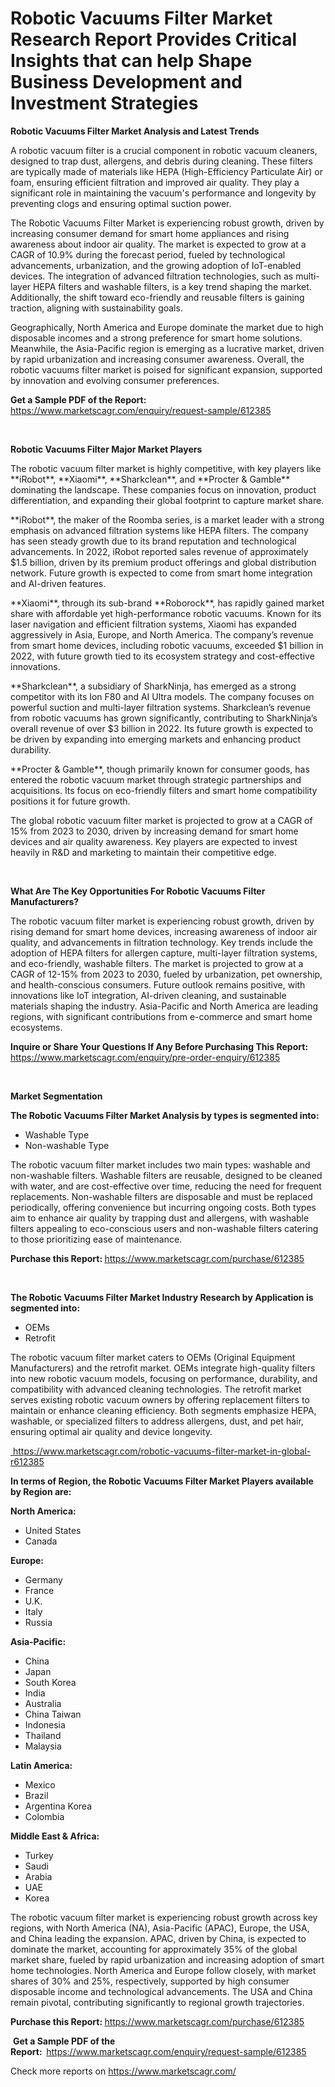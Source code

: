 <p><h1>Robotic Vacuums Filter Market Research Report Provides Critical Insights that can help Shape Business Development and Investment Strategies</h1></p><p><strong>Robotic Vacuums Filter Market Analysis and Latest Trends</strong></p>
<p><p>A robotic vacuum filter is a crucial component in robotic vacuum cleaners, designed to trap dust, allergens, and debris during cleaning. These filters are typically made of materials like HEPA (High-Efficiency Particulate Air) or foam, ensuring efficient filtration and improved air quality. They play a significant role in maintaining the vacuum's performance and longevity by preventing clogs and ensuring optimal suction power.</p><p>The Robotic Vacuums Filter Market is experiencing robust growth, driven by increasing consumer demand for smart home appliances and rising awareness about indoor air quality. The market is expected to grow at a CAGR of 10.9% during the forecast period, fueled by technological advancements, urbanization, and the growing adoption of IoT-enabled devices. The integration of advanced filtration technologies, such as multi-layer HEPA filters and washable filters, is a key trend shaping the market. Additionally, the shift toward eco-friendly and reusable filters is gaining traction, aligning with sustainability goals.</p><p>Geographically, North America and Europe dominate the market due to high disposable incomes and a strong preference for smart home solutions. Meanwhile, the Asia-Pacific region is emerging as a lucrative market, driven by rapid urbanization and increasing consumer awareness. Overall, the robotic vacuums filter market is poised for significant expansion, supported by innovation and evolving consumer preferences.</p></p>
<p><strong>Get a Sample PDF of the Report:&nbsp;</strong> <a href="https://www.marketscagr.com/enquiry/request-sample/612385?utm_campaign=1743&utm_medium=2&utm_source=Github&utm_content=ia&utm_term=20012025&utm_id=robotic-vacuums-filter">https://www.marketscagr.com/enquiry/request-sample/612385</a></p>
<p>&nbsp;</p>
<p><strong>Robotic Vacuums Filter Major Market Players</strong></p>
<p><p>The robotic vacuum filter market is highly competitive, with key players like **iRobot**, **Xiaomi**, **Sharkclean**, and **Procter & Gamble** dominating the landscape. These companies focus on innovation, product differentiation, and expanding their global footprint to capture market share.</p><p>**iRobot**, the maker of the Roomba series, is a market leader with a strong emphasis on advanced filtration systems like HEPA filters. The company has seen steady growth due to its brand reputation and technological advancements. In 2022, iRobot reported sales revenue of approximately $1.5 billion, driven by its premium product offerings and global distribution network. Future growth is expected to come from smart home integration and AI-driven features.</p><p>**Xiaomi**, through its sub-brand **Roborock**, has rapidly gained market share with affordable yet high-performance robotic vacuums. Known for its laser navigation and efficient filtration systems, Xiaomi has expanded aggressively in Asia, Europe, and North America. The company’s revenue from smart home devices, including robotic vacuums, exceeded $1 billion in 2022, with future growth tied to its ecosystem strategy and cost-effective innovations.</p><p>**Sharkclean**, a subsidiary of SharkNinja, has emerged as a strong competitor with its Ion F80 and AI Ultra models. The company focuses on powerful suction and multi-layer filtration systems. Sharkclean’s revenue from robotic vacuums has grown significantly, contributing to SharkNinja’s overall revenue of over $3 billion in 2022. Its future growth is expected to be driven by expanding into emerging markets and enhancing product durability.</p><p>**Procter & Gamble**, though primarily known for consumer goods, has entered the robotic vacuum market through strategic partnerships and acquisitions. Its focus on eco-friendly filters and smart home compatibility positions it for future growth.</p><p>The global robotic vacuum filter market is projected to grow at a CAGR of 15% from 2023 to 2030, driven by increasing demand for smart home devices and air quality awareness. Key players are expected to invest heavily in R&D and marketing to maintain their competitive edge.</p></p>
<p>&nbsp;</p>
<p><strong>What Are The Key Opportunities For Robotic Vacuums Filter Manufacturers?</strong></p>
<p><p>The robotic vacuum filter market is experiencing robust growth, driven by rising demand for smart home devices, increasing awareness of indoor air quality, and advancements in filtration technology. Key trends include the adoption of HEPA filters for allergen capture, multi-layer filtration systems, and eco-friendly, washable filters. The market is projected to grow at a CAGR of 12-15% from 2023 to 2030, fueled by urbanization, pet ownership, and health-conscious consumers. Future outlook remains positive, with innovations like IoT integration, AI-driven cleaning, and sustainable materials shaping the industry. Asia-Pacific and North America are leading regions, with significant contributions from e-commerce and smart home ecosystems.</p></p>
<p><strong>Inquire or Share Your Questions If Any Before Purchasing This Report:</strong> <a href="https://www.marketscagr.com/enquiry/pre-order-enquiry/612385?utm_campaign=1743&utm_medium=2&utm_source=Github&utm_content=ia&utm_term=20012025&utm_id=robotic-vacuums-filter">https://www.marketscagr.com/enquiry/pre-order-enquiry/612385</a></p>
<p>&nbsp;</p>
<p><strong>Market Segmentation</strong></p>
<p><strong>The Robotic Vacuums Filter Market Analysis by types is segmented into:</strong></p>
<p><ul><li>Washable Type</li><li>Non-washable Type</li></ul></p>
<p><p>The robotic vacuum filter market includes two main types: washable and non-washable filters. Washable filters are reusable, designed to be cleaned with water, and are cost-effective over time, reducing the need for frequent replacements. Non-washable filters are disposable and must be replaced periodically, offering convenience but incurring ongoing costs. Both types aim to enhance air quality by trapping dust and allergens, with washable filters appealing to eco-conscious users and non-washable filters catering to those prioritizing ease of maintenance.</p></p>
<p><strong>Purchase this Report:&nbsp;</strong><a href="https://www.marketscagr.com/purchase/612385?utm_campaign=1743&utm_medium=2&utm_source=Github&utm_content=ia&utm_term=20012025&utm_id=robotic-vacuums-filter">https://www.marketscagr.com/purchase/612385</a></p>
<p>&nbsp;</p>
<p><strong>The Robotic Vacuums Filter Market Industry Research by Application is segmented into:</strong></p>
<p><ul><li>OEMs</li><li>Retrofit</li></ul></p>
<p><p>The robotic vacuum filter market caters to OEMs (Original Equipment Manufacturers) and the retrofit market. OEMs integrate high-quality filters into new robotic vacuum models, focusing on performance, durability, and compatibility with advanced cleaning technologies. The retrofit market serves existing robotic vacuum owners by offering replacement filters to maintain or enhance cleaning efficiency. Both segments emphasize HEPA, washable, or specialized filters to address allergens, dust, and pet hair, ensuring optimal air quality and device longevity.</p></p>
<p><a href="https://www.marketscagr.com/robotic-vacuums-filter-market-in-global-r612385?utm_campaign=1743&utm_medium=2&utm_source=Github&utm_content=ia&utm_term=20012025&utm_id=robotic-vacuums-filter">&nbsp;https://www.marketscagr.com/robotic-vacuums-filter-market-in-global-r612385</a></p>
<p><strong>In terms of Region, the Robotic Vacuums Filter Market Players available by Region are:</strong></p>
<p>
    <p> <strong> North America: </strong>
        <ul>
            <li>United States</li>
            <li>Canada</li>
        </ul>
        </p> 
    <p> <strong> Europe: </strong>
        <ul>
            <li>Germany</li>
            <li>France</li>
            <li>U.K.</li>
            <li>Italy</li>
            <li>Russia</li>
        </ul>
        </p> 
    <p> <strong> Asia-Pacific: </strong>
        <ul>
            <li>China</li>
            <li>Japan</li>
            <li>South Korea</li>
            <li>India</li>
            <li>Australia</li>
            <li>China Taiwan</li>
            <li>Indonesia</li>
            <li>Thailand</li>
            <li>Malaysia</li>
        </ul>
        </p> 
    <p> <strong> Latin America: </strong>
        <ul>
            <li>Mexico</li>
            <li>Brazil</li>
            <li>Argentina Korea</li>
            <li>Colombia</li>
        </ul>
        </p> 
    <p> <strong> Middle East & Africa: </strong>
        <ul>
            <li>Turkey</li>
            <li>Saudi</li>
            <li>Arabia</li>
            <li>UAE</li>
            <li>Korea</li>
        </ul>
    </p>
    </p>
<p><p>The robotic vacuum filter market is experiencing robust growth across key regions, with North America (NA), Asia-Pacific (APAC), Europe, the USA, and China leading the expansion. APAC, driven by China, is expected to dominate the market, accounting for approximately 35% of the global market share, fueled by rapid urbanization and increasing adoption of smart home technologies. North America and Europe follow closely, with market shares of 30% and 25%, respectively, supported by high consumer disposable income and technological advancements. The USA and China remain pivotal, contributing significantly to regional growth trajectories.</p></p>
<p><strong>Purchase this Report: </strong><a href="https://www.marketscagr.com/purchase/612385?utm_campaign=1743&utm_medium=2&utm_source=Github&utm_content=ia&utm_term=20012025&utm_id=robotic-vacuums-filter">https://www.marketscagr.com/purchase/612385</a></p>
<p>&nbsp;<strong>Get a Sample PDF of the Report:&nbsp;&nbsp;</strong><a href="https://www.marketscagr.com/enquiry/request-sample/612385?utm_campaign=1743&utm_medium=2&utm_source=Github&utm_content=ia&utm_term=20012025&utm_id=robotic-vacuums-filter">https://www.marketscagr.com/enquiry/request-sample/612385</a></p>
<p><strong></strong></p>
<p>Check more reports on <a href="https://www.marketscagr.com/?utm_campaign=1743&utm_medium=2&utm_source=Github&utm_content=ia&utm_term=20012025&utm_id=robotic-vacuums-filter">https://www.marketscagr.com/</a></p>
